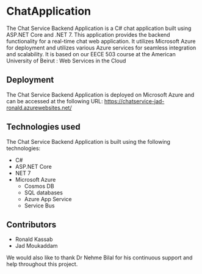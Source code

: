 # ChatApplication


The Chat Service Backend Application is a C# chat application built using ASP.NET Core and .NET 7. This application provides the backend functionality for a real-time chat web application. It utilizes Microsoft Azure for deployment and utilizes various Azure services for seamless integration and scalability. It is based on our EECE 503 course at the American University of Beirut : Web Services in the Cloud

## Deployment

The Chat Service Backend Application is deployed on Microsoft Azure and can be accessed at the following URL: https://chatservice-jad-ronald.azurewebsites.net/

## Technologies used 

The Chat Service Backend Application is built using the following technologies:

- C#
- ASP.NET Core
- NET 7
- Microsoft Azure
  - Cosmos DB
  - SQL databases
  - Azure App Service
  - Service Bus

## Contributors

- Ronald Kassab
- Jad Moukaddam

We would also like to thank Dr Nehme Bilal for his continuous support and help throughout this project.
